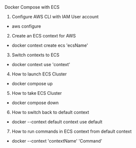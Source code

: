 Docker Compose with ECS

1. Configure AWS CLI with IAM User account
  - aws configure
2. Create an ECS context for AWS
  - docker context create ecs 'ecsName'
3. Switch contexts to ECS
  - docker context use 'context'
4. How to launch ECS Cluster
  - docker compose up
5. How to take ECS Cluster
  - docker compose down
6. How to switch back to default context
 - docker --context default context use default
7. How to run commands in ECS context from default context
 - docker --context 'contextName' 'Command'
